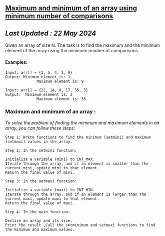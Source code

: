 [Maximum and minimum of an array using minimum number of comparisons](https://www.geeksforgeeks.org/maximum-and-minimum-in-an-array/)
---------------------------------------------------------------------------------------------------------------------------------------------

_Last Updated : 22 May 2024_
---------------------------------------------------------------------------------------------------------------------------------------------

Given an array of size N. The task is to find the maximum and the minimum element of the array using the minimum number of comparisons.

#### Examples:
```
Input: arr[] = {3, 5, 4, 1, 9}
Output: Minimum element is: 1
              Maximum element is: 9

Input: arr[] = {22, 14, 8, 17, 35, 3}
Output:  Minimum element is: 3
              Maximum element is: 35
```
 
### Maximum and minimum of an array :
_To solve the problem of finding the minimum and maximum elements in an array, you can follow these steps:_
```
Step 1: Write functions to find the minimum (setmini) and maximum (setmaxi) values in the array.

Step 2: In the setmini function:

Initialize a variable (mini) to INT_MAX.
Iterate through the array, and if an element is smaller than the current mini, update mini to that element.
Return the final value of mini.

Step 3: In the setmaxi function:

Initialize a variable (maxi) to INT_MIN.
Iterate through the array, and if an element is larger than the current maxi, update maxi to that element.
Return the final value of maxi.

Step 4: In the main function:

Declare an array and its size.
Print the result ,Call the setminimum and setmaxi functions to find the minimum and maximum values.
```
